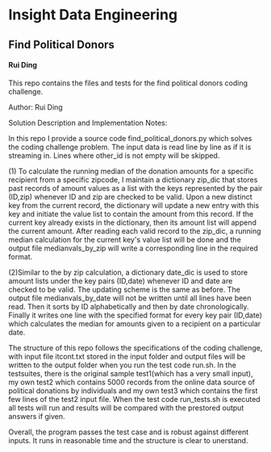 # Insight Data Engineering
## Find Political Donors
#### Rui Ding

This repo contains the files and tests for the find political donors coding challenge.

Author: Rui Ding

Solution Description and Implementation Notes:

In this repo I provide a source code find_political_donors.py which solves the coding challenge problem.
The input data is read line by line as if it is streaming in. Lines where other_id is not empty will be skipped.

(1) To calculate the running median of the donation amounts for a specific recipient from a specific zipcode,
I maintain a dictionary zip_dic that stores past records of amount values as a list with the keys represented by the pair (ID,zip)
whenever ID and zip are checked to be valid. Upon a new distinct key from the current record, the dictionary will update a new entry with this key and initiate the value list to contain the amount from this record. If the current key already exists in the dictionary, then its amount list will append the current amount. After reading each valid record to the zip_dic, a running median
calculation for the current key's value list will be done and the output file medianvals_by_zip will write a corresponding line
in the required format.

(2)Similar to the by zip calculation, a dictionary date_dic is used to store amount lists under the key pairs (ID,date) whenever
ID and date are checked to be valid. The updating scheme is the same as before. The output file medianvals_by_date will not be written until all lines have been read. Then it sorts by ID alphabetically and then by date chronologically. Finally it writes one line with the specified format for every key pair (ID,date) which calculates the median for amounts given to a recipient on a particular date.

The structure of this repo follows the specifications of the coding challenge, with input file itcont.txt stored in the input folder and output files will be written to the output folder when you run the test code run.sh.
In the testsuites, there is the original sample test1(which has a very small input), my own test2 which contains 5000 records from the online data source of political donations by individuals and my own test3 which contains the first few lines of the test2 input file.
When the test code run_tests.sh is executed all tests will run and results will be compared with the prestored output answers if given.

Overall, the program passes the test case and is robust against different inputs. It runs in reasonable time and the structure is clear to unerstand.
